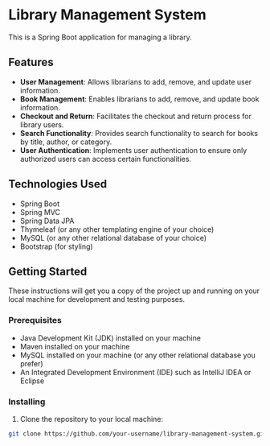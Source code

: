 # Library Management System

This is a Spring Boot application for managing a library.

## Features

- **User Management**: Allows librarians to add, remove, and update user information.
- **Book Management**: Enables librarians to add, remove, and update book information.
- **Checkout and Return**: Facilitates the checkout and return process for library users.
- **Search Functionality**: Provides search functionality to search for books by title, author, or category.
- **User Authentication**: Implements user authentication to ensure only authorized users can access certain functionalities.

## Technologies Used

- Spring Boot
- Spring MVC
- Spring Data JPA
- Thymeleaf (or any other templating engine of your choice)
- MySQL (or any other relational database of your choice)
- Bootstrap (for styling)

## Getting Started

These instructions will get you a copy of the project up and running on your local machine for development and testing purposes.

### Prerequisites

- Java Development Kit (JDK) installed on your machine
- Maven installed on your machine
- MySQL installed on your machine (or any other relational database you prefer)
- An Integrated Development Environment (IDE) such as IntelliJ IDEA or Eclipse

### Installing

1. Clone the repository to your local machine:

```bash
git clone https://github.com/your-username/library-management-system.git
